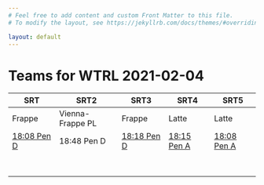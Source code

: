 ```yaml
---
# Feel free to add content and custom Front Matter to this file.
# To modify the layout, see https://jekyllrb.com/docs/themes/#overriding-theme-defaults

layout: default
---
```


# Teams for WTRL 2021-02-04

| SRT | SRT2 | SRT3 | SRT4 | SRT5 |
| --- | ---- | ---- | ---- | ---- |
| Frappe | Vienna-Frappe PL | Frappe | Latte | Latte |
| [18:08 Pen D](https://www.zwift.com/events/view/1645474) | 18:48 Pen D | [18:18 Pen D](https://www.zwift.com/events/view/1645480) | [18:15 Pen A](https://www.zwift.com/events/view/1645480) | [18:08 Pen A](https://www.zwift.com/events/view/1645480) | 
| | | | | | 
| | | | | | 
| | | | | | 
| | | | | | 
| | | | | | 
| | | | | | 
| | | | | | 
| | | | | | 